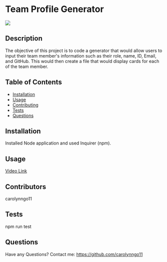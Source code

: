 # Team Profile Generator

![](https://img.shields.io/badge/License-MIT-success)

## Description
The objective of this project is to code a generator that would allow users to input their team member's information such as their role, name, ID, Email, and GitHub. This would then create a file that would display cards for each of the team member.

## Table of Contents
      
- [Installation](#installation)
- [Usage](#usage)
- [Contributing](#contributing)
- [Tests](#tests)
- [Questions](#questions)
      
## Installation
Installed Node application and used Inquirer (npm).

## Usage
[Video Link](https://drive.google.com/file/d/1hj9s6txYC9rPEVIpPOM1fdKjfbKTbPda/view)

## Contributors
carolynngo11

## Tests
npm run test

## Questions
Have any Questions? Contact me: https://github.com/carolynngo11
